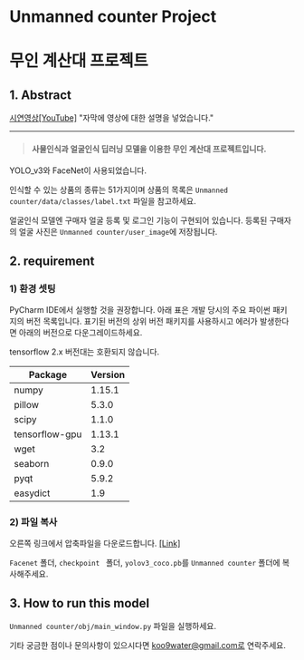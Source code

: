 # Unmanned counter Project

# 무인 계산대 프로젝트

## 1. Abstract

[시연영상[YouTube]](https://youtu.be/XbMtUq8GAPM) "자막에 영상에 대한 설명을 넣었습니다."

---

> #### 사물인식과 얼굴인식 딥러닝 모델을 이용한 무인 계산대 프로젝트입니다.

YOLO_v3와 FaceNet이 사용되었습니다.

인식할 수 있는 상품의 종류는 51가지이며 
상품의 목록은 `Unmanned counter/data/classes/label.txt` 파일을 참고하세요.

얼굴인식 모델엔 구매자 얼굴 등록 및 로그인 기능이 구현되어 있습니다.
등록된 구매자의 얼굴 사진은 `Unmanned counter/user_image`에 저장됩니다.

## 2. requirement

### 1) 환경 셋팅

PyCharm IDE에서 실행할 것을 권장합니다.
아래 표은 개발 당시의 주요 파이썬 패키지의 버전 목록입니다.
표기된 버전의 상위 버전 패키지를 사용하시고 
에러가 발생한다면 아래의 버전으로 다운그레이드하세요.

tensorflow 2.x 버전대는 호환되지 않습니다.

| Package        | Version |
| -------------- | ------- |
| numpy          | 1.15.1  |
| pillow         | 5.3.0   |
| scipy          | 1.1.0   |
| tensorflow-gpu | 1.13.1  |
| wget           | 3.2     |
| seaborn        | 0.9.0   |
| pyqt           | 5.9.2   |
| easydict       | 1.9     |

### 2) 파일 복사

오른쪽 링크에서 압축파일을 다운로드합니다. [[Link]](https://drive.google.com/file/d/1cNmUbdONFoG3fmHxGyhcN5Fw7sR92c4g/view?usp=sharing)

`Facenet` 폴더, `checkpoint ` 폴더, `yolov3_coco.pb`를 `Unmanned counter` 폴더에 복사해주세요.

## 3. How to run this model

`Unmanned counter/obj/main_window.py` 파일을 실행하세요.

기타 궁금한 점이나 문의사항이 있으시다면 koo9water@gmail.com로 연락주세요.

